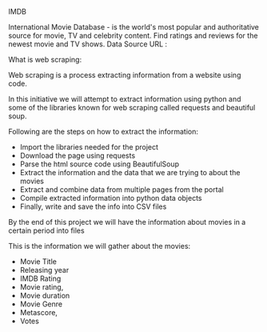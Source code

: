 IMDB

International Movie Database - is the world's most popular and authoritative source for movie, TV and celebrity content. Find ratings and reviews for the newest movie and TV shows.
Data Source URL : 

What is web scraping:

Web scraping is a process extracting information from a website using code.

In this initiative we will attempt to extract information using python and some of the libraries known for web scraping called requests and beautiful soup.

Following are the steps on how to extract the information:

* Import the libraries needed for the project
* Download the page using requests
* Parse the html source code using BeautifulSoup
* Extract the information and the data that we are trying to about the movies
* Extract and combine data from multiple pages from the portal
* Compile extracted information into python data objects
* Finally, write and save the info into CSV files
  
 By the end of this project we will have the information about movies in a certain period into files

This is the information we will gather about the movies:

* Movie Title
* Releasing year
* IMDB Rating
* Movie rating,
* Movie duration
* Movie Genre
* Metascore,
* Votes
